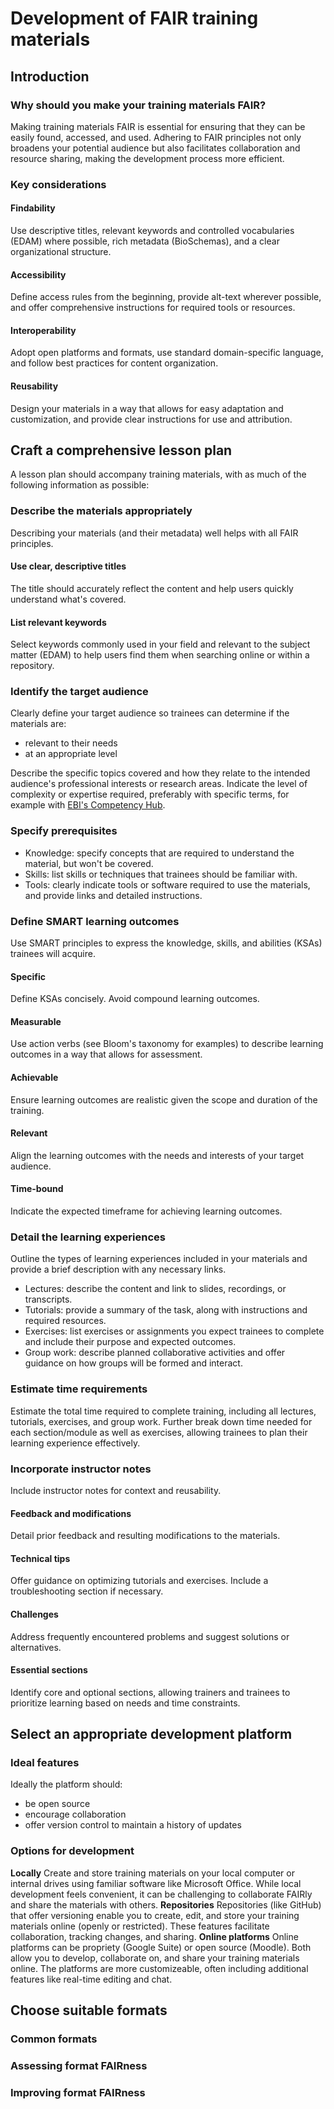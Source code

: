 # Development of FAIR training materials

## Introduction
### Why should you make your training materials FAIR?
Making training materials FAIR is essential for ensuring that they can be easily found, accessed, and used. Adhering to FAIR principles not only broadens your potential audience but also facilitates collaboration and resource sharing, making the development process more efficient.
### Key considerations
#### Findability
Use descriptive titles, relevant keywords and controlled vocabularies (EDAM) where possible, rich metadata (BioSchemas), and a clear organizational structure.
#### Accessibility
Define access rules from the beginning, provide alt-text wherever possible, and offer comprehensive instructions for required tools or resources.
#### Interoperability
Adopt open platforms and formats, use standard domain-specific language, and follow best practices for content organization.
#### Reusability
Design your materials in a way that allows for easy adaptation and customization, and provide clear instructions for use and attribution.
## Craft a comprehensive lesson plan
A lesson plan should accompany training materials, with as much of the following information as possible:
### Describe the materials appropriately
Describing your materials (and their metadata) well helps with all FAIR principles.
#### Use clear, descriptive titles
The title should accurately reflect the content and help users quickly understand what's covered.
#### List relevant keywords
Select keywords commonly used in your field and relevant to the subject matter (EDAM) to help users find them when searching online or within a repository.
### Identify the target audience
Clearly define your target audience so trainees can determine if the materials are:
- relevant to their needs
- at an appropriate level

Describe the specific topics covered and how they relate to the intended audience's professional interests or research areas. Indicate the level of complexity or expertise required, preferably with specific terms, for example with [EBI's Competency Hub](https://competency.ebi.ac.uk/develop-your-courses).
### Specify prerequisites
- Knowledge: specify concepts that are required to understand the material, but won't be covered.
- Skills: list skills or techniques that trainees should be familiar with.
- Tools: clearly indicate tools or software required to use the materials, and provide links and detailed instructions.
### Define SMART learning outcomes
Use SMART principles to express the knowledge, skills, and abilities (KSAs) trainees will acquire.
#### Specific
Define KSAs concisely. Avoid compound learning outcomes.
#### Measurable
Use action verbs (see Bloom's taxonomy for examples) to describe learning outcomes in a way that allows for assessment.
#### Achievable
Ensure learning outcomes are realistic given the scope and duration of the training.
#### Relevant
Align the learning outcomes with the needs and interests of your target audience.
#### Time-bound
Indicate the expected timeframe for achieving learning outcomes.
### Detail the learning experiences
Outline the types of learning experiences included in your materials and provide a brief description with any necessary links.

- Lectures: describe the content and link to slides, recordings, or transcripts.
- Tutorials: provide a summary of the task, along with instructions and required resources.
- Exercises: list exercises or assignments you expect trainees to complete and include their purpose and expected outcomes.
- Group work: describe planned collaborative activities and offer guidance on how groups will be formed and interact.
### Estimate time requirements
Estimate the total time required to complete training, including all lectures, tutorials, exercises, and group work. Further break down time needed for each section/module as well as exercises, allowing trainees to plan their learning experience effectively.
### Incorporate instructor notes
Include instructor notes for context and reusability.
#### Feedback and modifications
Detail prior feedback and resulting modifications to the materials.
#### Technical tips
Offer guidance on optimizing tutorials and exercises. Include a troubleshooting section if necessary.
#### Challenges
Address frequently encountered problems and suggest solutions or alternatives.
#### Essential sections
Identify core and optional sections, allowing trainers and trainees to prioritize learning based on needs and time constraints.
## Select an appropriate development platform
### Ideal features
Ideally the platform should:
- be open source
- encourage collaboration
- offer version control to maintain a history of updates
### Options for development
**Locally**
Create and store training materials on your local computer or internal drives using familiar software like Microsoft Office. While local development feels convenient, it can be challenging to collaborate FAIRly and share the materials with others.
**Repositories**
Repositories (like GitHub) that offer versioning enable you to create, edit, and store your training materials online (openly or restricted). These features facilitate collaboration, tracking changes, and sharing.
**Online platforms**
Online platforms can be propriety (Google Suite) or open source (Moodle). Both allow you to develop, collaborate on, and share your training materials online. The platforms are more customizeable, often including additional features like real-time editing and chat.
## Choose suitable formats
### Common formats
### Assessing format FAIRness
### Improving format FAIRness